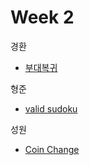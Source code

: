 # Week 2

경환

- [부대복귀](https://school.programmers.co.kr/learn/courses/30/lessons/132266)

형준
- [valid sudoku](https://leetcode.com/problems/valid-sudoku/)

성원
- [Coin Change](https://leetcode.com/problems/coin-change/)
